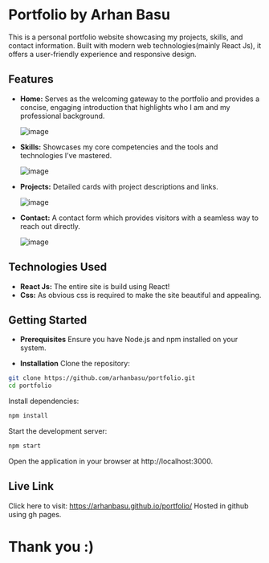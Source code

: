 # Portfolio by Arhan Basu
This is a personal portfolio website showcasing my projects, skills, and contact information. Built with modern web technologies(mainly React Js), it offers a user-friendly experience and responsive design.

## Features
- **Home:** Serves as the welcoming gateway to the portfolio and provides a concise, engaging introduction that highlights who I am and my professional background.
  
  ![image](https://github.com/user-attachments/assets/f18cc71c-f011-4221-9583-ff932f6a2cbd)


- **Skills:** Showcases my core competencies and the tools and technologies I’ve mastered.
  
  ![image](https://github.com/user-attachments/assets/adc5d3e4-74af-4a8b-9cbc-88514d98fa08)
  

- **Projects:** Detailed cards with project descriptions and links.
  
  ![image](https://github.com/user-attachments/assets/ecafcaa0-7aa6-400d-8dae-b5a349ed276d)
  

- **Contact:** A contact form which provides visitors with a seamless way to reach out directly.
  
  ![image](https://github.com/user-attachments/assets/0faad545-0f32-4e97-a302-a0afe8bb5146)
  

## Technologies Used
- **React Js:** The entire site is build using React!
- **Css:** As obvious css is required to make the site beautiful and appealing.

## Getting Started
- **Prerequisites**
Ensure you have Node.js and npm installed on your system.

- **Installation**
Clone the repository:
```bash
git clone https://github.com/arhanbasu/portfolio.git
cd portfolio
```
Install dependencies:
```bash
npm install
```
Start the development server:
```bash
npm start
```
Open the application in your browser at http://localhost:3000.

## Live Link
Click here to visit: https://arhanbasu.github.io/portfolio/
Hosted in github using gh pages.

# Thank you :)
